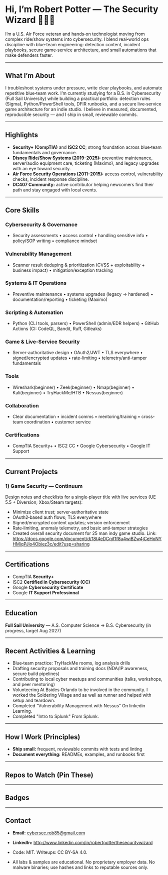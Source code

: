 # Hi, I’m Robert Potter — The Security Wizard 🧙‍♂️🔐

I’m a U.S. Air Force veteran and hands‑on technologist moving from complex ride/show systems into cybersecurity. I blend real‑world ops discipline with blue‑team engineering: detection content, incident playbooks, secure game‑service architecture, and small automations that make defenders faster.

---

## What I’m About 

I troubleshoot systems under pressure, write clear playbooks, and automate repetitive blue‑team work. I’m currently studying for a B.S. in Cybersecurity (Full Sail University) while building a practical portfolio: detection rules (Sigma), Python/PowerShell tools, DFIR runbooks, and a secure live‑service game architecture for an indie studio. I believe in measured, documented, reproducible security — and I ship in small, reviewable commits.

---

## Highlights

* **Security+ (CompTIA)** and **ISC2 CC**; strong foundation across blue‑team fundamentals and governance.
* **Disney Ride/Show Systems (2019–2025):** preventive maintenance, server/audio equipment care, ticketing (Maximo), and legacy upgrades with an eye toward security.
* **Air Force Security Operations (2011–2015):** access control, vulnerability checks, incident response discipline.
* **DC407 Community:** active contributor helping newcomers find their path and stay engaged with local events.

---

## Core Skills

### Cybersecurity & Governance
- Security assessments • access control • handling sensitive info • policy/SOP writing • compliance mindset

### Vulnerability Management
- Scanner result deduping & prioritization (CVSS + exploitability + business impact) • mitigation/exception tracking

### Systems & IT Operations
- Preventive maintenance • systems upgrades (legacy → hardened) • documentation/reporting • ticketing (Maximo)

### Scripting & Automation
- Python (CLI tools, parsers) • PowerShell (admin/EDR helpers) • GitHub Actions (CI: CodeQL, Bandit, Ruff, Gitleaks)

### Game & Live-Service Security
- Server-authoritative design • OAuth2/JWT • TLS everywhere • signed/encrypted updates • rate-limiting • telemetry/anti-tamper fundamentals

### Tools
- Wireshark(beginner) • Zeek(beginner) • Nmap(beginner) • Kali(beginner) • TryHackMe/HTB • Nessus(beginner) 

### Collaboration
- Clear documentation • incident comms • mentoring/training • cross-team coordination • customer service

### Certifications
- CompTIA Security+ • ISC2 CC • Google Cybersecurity • Google IT Support

---

## Current Projects

### 1) **Game Security — Continuum**

Design notes and checklists for a single‑player title with live services (UE 5.5 + Diversion; Xbox/Steam targets):

* Minimize client trust; server‑authoritative state
* OAuth2‑based auth flows; TLS everywhere
* Signed/encrypted content updates; version enforcement
* Rate‑limiting, anomaly telemetry, and basic anti‑tamper strategies
* Created overall security document for 25 man indy game studio. Link: https://docs.google.com/document/d/18t4eDCqif1f8u4wiBZw4jCeHoNYHMiqPJlo4Obiez3c/edit?usp=sharing

---

## Certifications

* CompTIA **Security+**
* ISC2 **Certified in Cybersecurity (CC)**
* Google **Cybersecurity Certificate**
* Google **IT Support Professional**

---

## Education

**Full Sail University** — A.S. Computer Science → B.S. Cybersecurity (in progress, target Aug 2027)

---

## Recent Activities & Learning

* Blue‑team practice: TryHackMe rooms, log analysis drills
* Drafting security proposals and training docs (NDA/IP awareness, secure build pipelines)
* Contributing to local cyber meetups and communities (talks, workshops, and peer mentoring)
* Volunteering At Bsides Orlando to be involved in the community. I worked the Soldering Village and as well as runner and helped with setup and teardown.
* Completed “Vulnerability Management with Nessus” On linkedin Learning.
* Completed "Intro to Splunk" From Splunk.

---

## How I Work (Principles)

* **Ship small:** frequent, reviewable commits with tests and linting
* **Document everything:** READMEs, examples, and runbooks first

---

## Repos to Watch (Pin These)


---

## Badges 


---

## Contact

* **Email:** [cybersec.rob85@gmail.com](mailto:cybersec.rob85@gmail.com)
* **LinkedIn:** http://www.linkedin.com/in/robertpotterthesecuritywizard
  
* Code: MIT. Writeups: CC BY‑SA 4.0.
* All labs & samples are educational. No proprietary employer data. No malware binaries; use hashes and links to reputable sources only.
